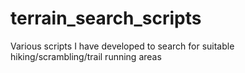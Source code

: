 # terrain_search_scripts
Various scripts I have developed to search for suitable hiking/scrambling/trail running areas
